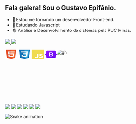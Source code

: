 ## Fala galera! Sou o Gustavo Epifânio. 


- 🔭 Estou me tornando um desenvolvedor Front-end.
- 🌱 Estudando Javascript.
- 📚 Análise e Desenvolvimento de sistemas pela PUC Minas.

<div>
  <a href="https://github.com/gustavepifanio">
  <img  width="42%" src="https://github-readme-stats.vercel.app/api?username=gustavoepifanio&show_icons=true&theme=discord_old_blurple&include_all_commits=true&count_private=true"/>
  <img  width="50%" src="https://github-readme-stats.vercel.app/api/top-langs/?username=gustavoepifanio&layout=compact&langs_count=16&theme=discord_old_blurple"/>
</div>
  
<div style="display: inline-block"><br>
  <img align="center" alt="HTML5" height="30" width="40" src="https://raw.githubusercontent.com/devicons/devicon/master/icons/html5/html5-original.svg">
  <img align="center" alt="CSS3" height="30" width="40" src="https://raw.githubusercontent.com/devicons/devicon/master/icons/css3/css3-original.svg">
  <img align="center" alt="Javascript" height="30" width="40" src="https://raw.githubusercontent.com/devicons/devicon/master/icons/javascript/javascript-plain.svg">
  <img align="center" alt="Bootstrap" height="30" width="40" src="https://raw.githubusercontent.com/devicons/devicon/master/icons/bootstrap/bootstrap-original.svg">
  <img align="right" alt="gif" height="150" style="border-radius:50px;" src="https://s4.gifyu.com/images/gieh.gif"> 
 </div>
 
 ##
 
 <div>
  <a href="https://www.linkedin.com/in/gustavo-epifanio/" target="_blank"><img src="https://img.shields.io/badge/LinkedIn-0077B5?style=for-the-badge&logo=linkedin&logoColor=white" target="_blank"></a>
  <a href="https://twitter.com/gu_epifanio" target="_blank"><img src="https://img.shields.io/badge/Twitter-1DA1F2?style=for-the-badge&logo=twitter&logoColor=white" target="_blank"></a>
  <a href="https://discord.gg/TqbGXZb97Y" target="_blank"><img src="https://img.shields.io/badge/Discord-7289DA?style=for-the-badge&logo=discord&logoColor=white" target="_blank"></a>
  <a href="https://instagram.com/gu_epifanio" target="_blank"><img src="https://img.shields.io/badge/Instagram-E4405F?style=for-the-badge&logo=instagram&logoColor=white" target="_blank"></a>
  <a href="mailto:gustavoepiphanio@gmail.com"><img src="https://img.shields.io/badge/Gmail-D14836?style=for-the-badge&logo=gmail&logoColor=white" target="_blank"></a>
  <a href="https://pt.stackoverflow.com/users/298557/gunim" target="_blank"><img src="https://img.shields.io/badge/Stack_Overflow-FE7A16?style=for-the-badge&logo=stack-overflow&logoColor=white" target="_blank"></a>
 </div>
 
 ![Snake animation](https://github.com/gustavoepifanio/gustavoepifanio/blob/output/github-contribution-grid-snake.svg)
